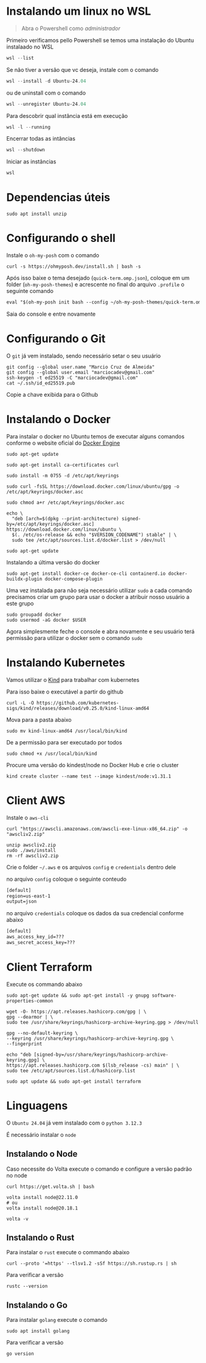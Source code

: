 # Instalando um linux no WSL

> Abra o Powershell como *administrador*

Primeiro verificamos pello Powershell se temos uma instalação do Ubuntu instalaado no WSL

```powershell
wsl --list
```

Se não tiver a versão que vc deseja, instale com o comando

```powershell
wsl --install -d Ubuntu-24.04
```

ou de uninstall com o comando

```powershell
wsl --unregister Ubuntu-24.04
```

Para descobrir qual instância está em execução

```powershell
wsl -l --running
```

Encerrar todas as intâncias

```powershell
wsl --shutdown
```

Iniciar as instâncias

```powershell
wsl
```

# Dependencias úteis

```shell
sudo apt install unzip
```

# Configurando o shell

Instale o `oh-my-posh` com o comando

```shell
curl -s https://ohmyposh.dev/install.sh | bash -s
```
Após isso baixe o tema desejado (`quick-term.omp.json`), coloque em um folder (`oh-my-posh-themes`) e acrescente no final do arquivo `.profile` o seguinte comando

```txt
eval "$(oh-my-posh init bash --config ~/oh-my-posh-themes/quick-term.omp.json)"
```

Saia do console e entre novamente

# Configurando o Git

O `git` já vem instalado, sendo necessário setar o seu usuário

```shell
git config --global user.name "Marcio Cruz de Almeida"
git config --global user.email "marciocadev@gmail.com"
ssh-keygen -t ed25519 -C "marciocadev@gmail.com"
cat ~/.ssh/id_ed25519.pub
```

Copie a chave exibida para o Github

# Instalando o Docker

Para instalar o docker no Ubuntu temos de executar alguns comandos conforme o website oficial do  [Docker Engine](https://docs.docker.com/engine/install/ubuntu/)

```shell
sudo apt-get update

sudo apt-get install ca-certificates curl

sudo install -m 0755 -d /etc/apt/keyrings

sudo curl -fsSL https://download.docker.com/linux/ubuntu/gpg -o /etc/apt/keyrings/docker.asc

sudo chmod a+r /etc/apt/keyrings/docker.asc

echo \
  "deb [arch=$(dpkg --print-architecture) signed-by=/etc/apt/keyrings/docker.asc] https://download.docker.com/linux/ubuntu \
  $(. /etc/os-release && echo "$VERSION_CODENAME") stable" | \
  sudo tee /etc/apt/sources.list.d/docker.list > /dev/null

sudo apt-get update
```

Instalando a última versão do docker

```shell
sudo apt-get install docker-ce docker-ce-cli containerd.io docker-buildx-plugin docker-compose-plugin
```

Uma vez instalada para não seja necessário utilizar `sudo` a cada comando precisamos criar um grupo para usar o docker a atribuir nosso usuário a este grupo

```shell
sudo groupadd docker
sudo usermod -aG docker $USER
```

Agora simplesmente feche o console e abra novamente e seu usuário terá permissão para utilizar o docker sem o comando `sudo`

# Instalando Kubernetes

Vamos utilizar o [Kind](https://kind.sigs.k8s.io/) para trabalhar com kubernetes

Para isso baixe o executável a partir do github
```shell
curl -L -O https://github.com/kubernetes-sigs/kind/releases/download/v0.25.0/kind-linux-amd64
```
Mova para a pasta abaixo
```shell
sudo mv kind-linux-amd64 /usr/local/bin/kind
```
De a permissão para ser executado por todos
```shell
sudo chmod +x /usr/local/bin/kind
```
Procure uma versão do kindest/node no Docker Hub e crie o cluster
```shell
kind create cluster --name test --image kindest/node:v1.31.1
```

# Client AWS
Instale o `aws-cli`

```shell
curl "https://awscli.amazonaws.com/awscli-exe-linux-x86_64.zip" -o "awscliv2.zip"

unzip awscliv2.zip
sudo ./aws/install
rm -rf awscliv2.zip
```

Crie o folder `~/.aws` e os arquivos `config` e `credentials` dentro dele

no arquivo `config` coloque o seguinte conteudo
```txt
[default]
region=us-east-1
output=json
```

no arquivo `credentials` coloque os dados da sua credencial conforme abaixo

```txt
[default]
aws_access_key_id=???
aws_secret_access_key=???
```

# Client Terraform

Execute os commando abaixo
```shell
sudo apt-get update && sudo apt-get install -y gnupg software-properties-common

wget -O- https://apt.releases.hashicorp.com/gpg | \
gpg --dearmor | \
sudo tee /usr/share/keyrings/hashicorp-archive-keyring.gpg > /dev/null

gpg --no-default-keyring \
--keyring /usr/share/keyrings/hashicorp-archive-keyring.gpg \
--fingerprint

echo "deb [signed-by=/usr/share/keyrings/hashicorp-archive-keyring.gpg] \
https://apt.releases.hashicorp.com $(lsb_release -cs) main" | \
sudo tee /etc/apt/sources.list.d/hashicorp.list

sudo apt update && sudo apt-get install terraform
```

# Linguagens

O `Ubuntu 24.04` já vem instalado com o `python 3.12.3`

É necessário instalar o `node`

## Instalando o Node

<!---
Para instalar o `node v22.11.0` e `npm 10.9.0`, instale o `nvm` conforme abaixo

```shell
curl -o- https://raw.githubusercontent.com/nvm-sh/nvm/v0.40.0/install.sh | bash
```

Agora simplesmente feche o console, abra novamente e execute o comando

```shell
nvm install 22
```

Verificando as versões

```shell
node -v
npm -v
```
--->

Caso necessite do Volta execute o comando e configure a versão padrão no node
```shell
curl https://get.volta.sh | bash

volta install node@22.11.0
# ou
volta install node@20.18.1

volta -v
```

## Instalando o Rust

Para instalar o `rust` execute o commando abaixo
```shell
curl --proto '=https' --tlsv1.2 -sSf https://sh.rustup.rs | sh
```
Para verificar a versão
```shell
rustc --version
```

## Instalando o Go

Para instalar `golang` execute o comando
```shell
sudo apt install golang
```
Para verificar a versão
```shell
go version
```
